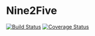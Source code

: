 Nine2Five 
=========

[![Build Status](https://travis-ci.org/nine2five/nine2five-backend.svg?branch=master)](https://travis-ci.org/nine2five/nine2five-backend) [![Coverage Status](https://coveralls.io/repos/github/nine2five/nine2five-backend/badge.svg?branch=master)](https://coveralls.io/github/nine2five/nine2five-backend?branch=master)
